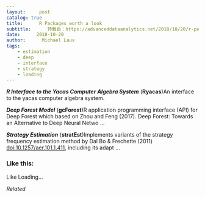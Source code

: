 ```yaml
---
layout:     post
catalog: true
title:      R Packages worth a look
subtitle:      转载自：https://advanceddataanalytics.net/2018/10/20/r-packages-worth-a-look-1308/
date:      2018-10-20
author:      Michael Laux
tags:
    - estimation
    - deep
    - interface
    - strategy
    - loading
---
```


***R Interface to the Yacas Computer Algebra System*** (**Ryacas**)An interface to the yacas computer algebra system.

***Deep Forest Model*** (**gcForest**)R application programming interface (API) for Deep Forest which based on Zhou and Feng (2017). Deep Forest: Towards an Alternative to Deep Neural Netwo …

***Strategy Estimation*** (**stratEst**)Implements variants of the strategy frequency estimation method by Dal Bo & Frechette (2011) <doi:10.1257/aer.101.1.411>, including its adapt …





### Like this:

Like Loading...


*Related*

